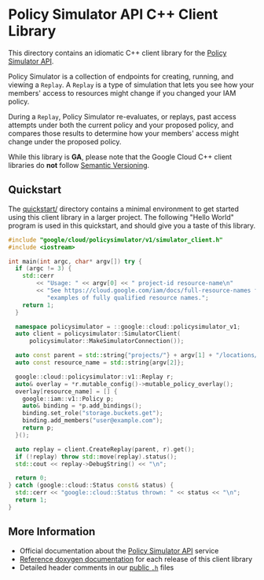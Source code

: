 # Policy Simulator API C++ Client Library

This directory contains an idiomatic C++ client library for the
[Policy Simulator API][cloud-service-docs].

Policy Simulator is a collection of endpoints for creating, running, and viewing
a `Replay`. A `Replay` is a type of simulation that lets you see how your
members' access to resources might change if you changed your IAM policy.

During a `Replay`, Policy Simulator re-evaluates, or replays, past access
attempts under both the current policy and your proposed policy, and compares
those results to determine how your members' access might change under the
proposed policy.

While this library is **GA**, please note that the Google Cloud C++ client
libraries do **not** follow [Semantic Versioning](https://semver.org/).

## Quickstart

The [quickstart/](quickstart/README.md) directory contains a minimal environment
to get started using this client library in a larger project. The following
"Hello World" program is used in this quickstart, and should give you a taste of
this library.

<!-- inject-quickstart-start -->

```cc
#include "google/cloud/policysimulator/v1/simulator_client.h"
#include <iostream>

int main(int argc, char* argv[]) try {
  if (argc != 3) {
    std::cerr
        << "Usage: " << argv[0] << " project-id resource-name\n"
        << "See https://cloud.google.com/iam/docs/full-resource-names for "
           "examples of fully qualified resource names.";
    return 1;
  }

  namespace policysimulator = ::google::cloud::policysimulator_v1;
  auto client = policysimulator::SimulatorClient(
      policysimulator::MakeSimulatorConnection());

  auto const parent = std::string{"projects/"} + argv[1] + "/locations/global";
  auto const resource_name = std::string{argv[2]};

  google::cloud::policysimulator::v1::Replay r;
  auto& overlay = *r.mutable_config()->mutable_policy_overlay();
  overlay[resource_name] = [] {
    google::iam::v1::Policy p;
    auto& binding = *p.add_bindings();
    binding.set_role("storage.buckets.get");
    binding.add_members("user@example.com");
    return p;
  }();

  auto replay = client.CreateReplay(parent, r).get();
  if (!replay) throw std::move(replay).status();
  std::cout << replay->DebugString() << "\n";

  return 0;
} catch (google::cloud::Status const& status) {
  std::cerr << "google::cloud::Status thrown: " << status << "\n";
  return 1;
}
```

<!-- inject-quickstart-end -->

## More Information

- Official documentation about the [Policy Simulator API][cloud-service-docs]
  service
- [Reference doxygen documentation][doxygen-link] for each release of this
  client library
- Detailed header comments in our [public `.h`][source-link] files

[cloud-service-docs]: https://cloud.google.com/policy-intelligence/docs/iam-simulator-overview
[doxygen-link]: https://cloud.google.com/cpp/docs/reference/policysimulator/latest/
[source-link]: https://github.com/googleapis/google-cloud-cpp/tree/main/google/cloud/policysimulator
